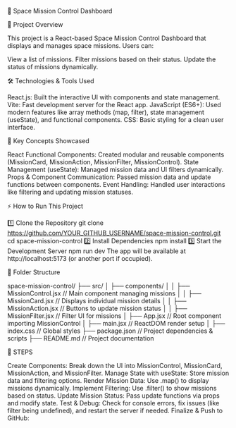 🚀 Space Mission Control Dashboard

📌 Project Overview

This project is a React-based Space Mission Control Dashboard that displays and manages space missions. Users can:

View a list of missions.
Filter missions based on their status.
Update the status of missions dynamically.

🛠️ Technologies & Tools Used

React.js: Built the interactive UI with components and state management.
Vite: Fast development server for the React app.
JavaScript (ES6+): Used modern features like array methods (map, filter), state management (useState), and functional components.
CSS: Basic styling for a clean user interface.

📖 Key Concepts Showcased

React Functional Components: Created modular and reusable components (MissionCard, MissionAction, MissionFilter, MissionControl).
State Management (useState): Managed mission data and UI filters dynamically.
Props & Component Communication: Passed mission data and update functions between components.
Event Handling: Handled user interactions like filtering and updating mission statuses.

⚡ How to Run This Project

1️⃣ Clone the Repository
git clone https://github.com/YOUR_GITHUB_USERNAME/space-mission-control.git
cd space-mission-control
2️⃣ Install Dependencies
npm install
3️⃣ Start the Development Server
npm run dev
The app will be available at http://localhost:5173 (or another port if occupied).

📂 Folder Structure

space-mission-control/
├── src/
│   ├── components/
│   │   ├── MissionControl.jsx  // Main component managing missions
│   │   ├── MissionCard.jsx      // Displays individual mission details
│   │   ├── MissionAction.jsx    // Buttons to update mission status
│   │   ├── MissionFilter.jsx    // Filter UI for missions
│   ├── App.jsx                  // Root component importing MissionControl
│   ├── main.jsx                  // ReactDOM render setup
│   ├── index.css                 // Global styles
├── package.json                  // Project dependencies & scripts
├── README.md                      // Project documentation

🚀 STEPS

Create Components: Break down the UI into MissionControl, MissionCard, MissionAction, and MissionFilter.
Manage State with useState: Store mission data and filtering options.
Render Mission Data: Use .map() to display missions dynamically.
Implement Filtering: Use .filter() to show missions based on status.
Update Mission Status: Pass update functions via props and modify state.
Test & Debug: Check for console errors, fix issues (like filter being undefined), and restart the server if needed.
Finalize & Push to GitHub:

